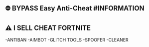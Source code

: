 ⛔ BYPASS Easy Anti-Cheat
#INFORMATION
---
⚠ I SELL CHEAT FORTNITE 
---
-ANTIBAN 
-AIMBOT
-GLITCH TOOLS
-SPOOFER
-CLEANER
